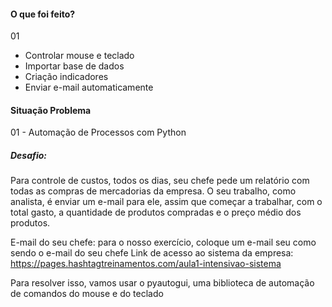 #### O que foi feito?

01
* Controlar mouse e teclado
* Importar base de dados
* Criação indicadores
* Enviar e-mail automaticamente

#### Situação Problema

01 - Automação de Processos com Python

##### Desafio:
Para controle de custos, todos os dias, seu chefe pede um relatório com todas as compras de mercadorias da empresa.
O seu trabalho, como analista, é enviar um e-mail para ele, assim que começar a trabalhar, com o total gasto, a quantidade de produtos compradas e o preço médio dos produtos.

E-mail do seu chefe: para o nosso exercício, coloque um e-mail seu como sendo o e-mail do seu chefe
Link de acesso ao sistema da empresa: https://pages.hashtagtreinamentos.com/aula1-intensivao-sistema

Para resolver isso, vamos usar o pyautogui, uma biblioteca de automação de comandos do mouse e do teclado